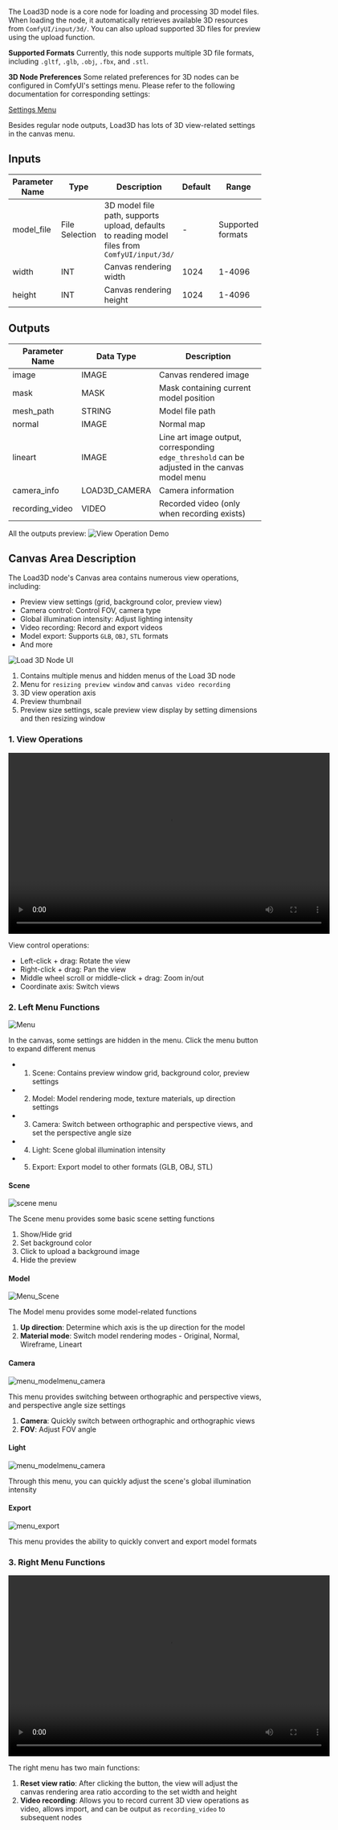 The Load3D node is a core node for loading and processing 3D model files. When loading the node, it automatically retrieves available 3D resources from `ComfyUI/input/3d/`. You can also upload supported 3D files for preview using the upload function.

**Supported Formats**
Currently, this node supports multiple 3D file formats, including `.gltf`, `.glb`, `.obj`, `.fbx`, and `.stl`.

**3D Node Preferences**
Some related preferences for 3D nodes can be configured in ComfyUI's settings menu. Please refer to the following documentation for corresponding settings:

[Settings Menu](https://docs.comfy.org/interface/settings/3d)

Besides regular node outputs, Load3D has lots of 3D view-related settings in the canvas menu.

## Inputs

| Parameter Name | Type     | Description                     | Default | Range        |
|---------------|----------|---------------------------------|---------|--------------|
| model_file    | File Selection | 3D model file path, supports upload, defaults to reading model files from `ComfyUI/input/3d/` | - | Supported formats |
| width         | INT      | Canvas rendering width          | 1024    | 1-4096      |
| height        | INT      | Canvas rendering height         | 1024    | 1-4096      |

## Outputs

| Parameter Name   | Data Type      | Description                        |
|-----------------|----------------|------------------------------------|
| image           | IMAGE          | Canvas rendered image              |
| mask            | MASK           | Mask containing current model position |
| mesh_path       | STRING         | Model file path                   |
| normal          | IMAGE          | Normal map                         |
| lineart         | IMAGE          | Line art image output, corresponding `edge_threshold` can be adjusted in the canvas model menu |
| camera_info     | LOAD3D_CAMERA  | Camera information                 |
| recording_video | VIDEO          | Recorded video (only when recording exists) |

All the outputs preview:
![View Operation Demo](./asset/load3d_outputs.webp)

## Canvas Area Description

The Load3D node's Canvas area contains numerous view operations, including:

- Preview view settings (grid, background color, preview view)
- Camera control: Control FOV, camera type
- Global illumination intensity: Adjust lighting intensity
- Video recording: Record and export videos
- Model export: Supports `GLB`, `OBJ`, `STL` formats
- And more

![Load 3D Node UI](./asset/load3d_ui.jpg)

1. Contains multiple menus and hidden menus of the Load 3D node
2. Menu for `resizing preview window` and `canvas video recording`
3. 3D view operation axis
4. Preview thumbnail
5. Preview size settings, scale preview view display by setting dimensions and then resizing window

### 1. View Operations

<video controls width="640" height="360">
  <source src="./asset/view_operations.mp4" type="video/mp4">
  Your browser does not support video playback.
</video>

View control operations:

- Left-click + drag: Rotate the view
- Right-click + drag: Pan the view
- Middle wheel scroll or middle-click + drag: Zoom in/out
- Coordinate axis: Switch views

### 2. Left Menu Functions

![Menu](./asset/menu.webp)

In the canvas, some settings are hidden in the menu. Click the menu button to expand different menus

- 1. Scene: Contains preview window grid, background color, preview settings
- 2. Model: Model rendering mode, texture materials, up direction settings
- 3. Camera: Switch between orthographic and perspective views, and set the perspective angle size
- 4. Light: Scene global illumination intensity
- 5. Export: Export model to other formats (GLB, OBJ, STL)

#### Scene

![scene menu](./asset/menu_scene.webp)

The Scene menu provides some basic scene setting functions

1. Show/Hide grid
2. Set background color
3. Click to upload a background image
4. Hide the preview

#### Model

![Menu_Scene](./asset/menu_model.webp)

The Model menu provides some model-related functions

1. **Up direction**: Determine which axis is the up direction for the model
2. **Material mode**: Switch model rendering modes - Original, Normal, Wireframe, Lineart

#### Camera

![menu_modelmenu_camera](./asset/menu_modelmenu_camera.webp)

This menu provides switching between orthographic and perspective views, and perspective angle size settings

1. **Camera**: Quickly switch between orthographic and orthographic views
2. **FOV**: Adjust FOV angle

#### Light

![menu_modelmenu_camera](./asset/menu_modelmenu_camera.webp)

Through this menu, you can quickly adjust the scene's global illumination intensity

#### Export

![menu_export](./asset/menu_export.webp)

This menu provides the ability to quickly convert and export model formats

### 3. Right Menu Functions

<video controls width="640" height="360">
  <source src="./asset/recording.mp4" type="video/mp4">
  Your browser does not support video playback.
</video>

The right menu has two main functions:

1. **Reset view ratio**: After clicking the button, the view will adjust the canvas rendering area ratio according to the set width and height
2. **Video recording**: Allows you to record current 3D view operations as video, allows import, and can be output as `recording_video` to subsequent nodes
